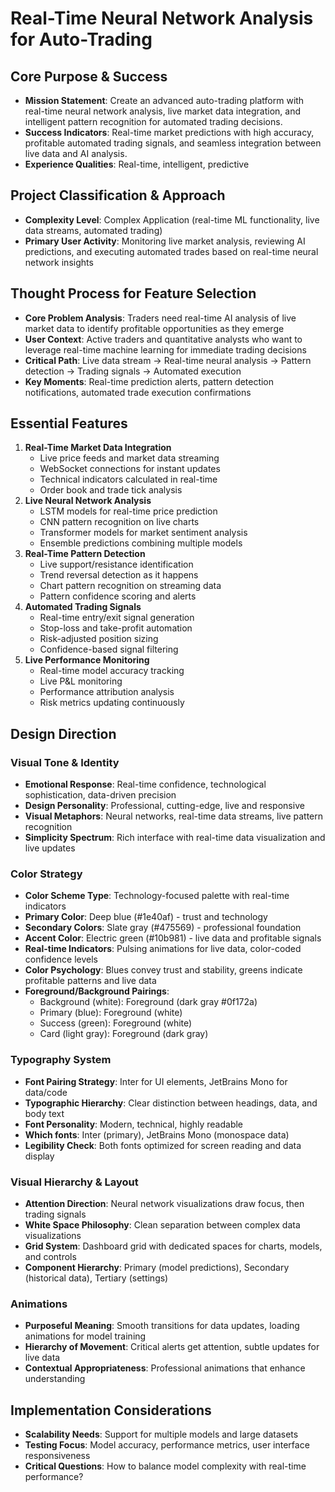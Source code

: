 # Real-Time Neural Network Analysis for Auto-Trading

## Core Purpose & Success
- **Mission Statement**: Create an advanced auto-trading platform with real-time neural network analysis, live market data integration, and intelligent pattern recognition for automated trading decisions.
- **Success Indicators**: Real-time market predictions with high accuracy, profitable automated trading signals, and seamless integration between live data and AI analysis.
- **Experience Qualities**: Real-time, intelligent, predictive

## Project Classification & Approach
- **Complexity Level**: Complex Application (real-time ML functionality, live data streams, automated trading)
- **Primary User Activity**: Monitoring live market analysis, reviewing AI predictions, and executing automated trades based on real-time neural network insights

## Thought Process for Feature Selection
- **Core Problem Analysis**: Traders need real-time AI analysis of live market data to identify profitable opportunities as they emerge
- **User Context**: Active traders and quantitative analysts who want to leverage real-time machine learning for immediate trading decisions
- **Critical Path**: Live data stream → Real-time neural analysis → Pattern detection → Trading signals → Automated execution
- **Key Moments**: Real-time prediction alerts, pattern detection notifications, automated trade execution confirmations

## Essential Features
1. **Real-Time Market Data Integration**
   - Live price feeds and market data streaming
   - WebSocket connections for instant updates
   - Technical indicators calculated in real-time
   - Order book and trade tick analysis
2. **Live Neural Network Analysis**
   - LSTM models for real-time price prediction
   - CNN pattern recognition on live charts
   - Transformer models for market sentiment analysis
   - Ensemble predictions combining multiple models
3. **Real-Time Pattern Detection**
   - Live support/resistance identification
   - Trend reversal detection as it happens
   - Chart pattern recognition on streaming data
   - Pattern confidence scoring and alerts
4. **Automated Trading Signals**
   - Real-time entry/exit signal generation
   - Stop-loss and take-profit automation
   - Risk-adjusted position sizing
   - Confidence-based signal filtering
5. **Live Performance Monitoring**
   - Real-time model accuracy tracking
   - Live P&L monitoring
   - Performance attribution analysis
   - Risk metrics updating continuously

## Design Direction

### Visual Tone & Identity
- **Emotional Response**: Real-time confidence, technological sophistication, data-driven precision
- **Design Personality**: Professional, cutting-edge, live and responsive
- **Visual Metaphors**: Neural networks, real-time data streams, live pattern recognition
- **Simplicity Spectrum**: Rich interface with real-time data visualization and live updates

### Color Strategy
- **Color Scheme Type**: Technology-focused palette with real-time indicators
- **Primary Color**: Deep blue (#1e40af) - trust and technology
- **Secondary Colors**: Slate gray (#475569) - professional foundation
- **Accent Color**: Electric green (#10b981) - live data and profitable signals
- **Real-time Indicators**: Pulsing animations for live data, color-coded confidence levels
- **Color Psychology**: Blues convey trust and stability, greens indicate profitable patterns and live data
- **Foreground/Background Pairings**: 
  - Background (white): Foreground (dark gray #0f172a)
  - Primary (blue): Foreground (white)
  - Success (green): Foreground (white)
  - Card (light gray): Foreground (dark gray)

### Typography System
- **Font Pairing Strategy**: Inter for UI elements, JetBrains Mono for data/code
- **Typographic Hierarchy**: Clear distinction between headings, data, and body text
- **Font Personality**: Modern, technical, highly readable
- **Which fonts**: Inter (primary), JetBrains Mono (monospace data)
- **Legibility Check**: Both fonts optimized for screen reading and data display

### Visual Hierarchy & Layout
- **Attention Direction**: Neural network visualizations draw focus, then trading signals
- **White Space Philosophy**: Clean separation between complex data visualizations
- **Grid System**: Dashboard grid with dedicated spaces for charts, models, and controls
- **Component Hierarchy**: Primary (model predictions), Secondary (historical data), Tertiary (settings)

### Animations
- **Purposeful Meaning**: Smooth transitions for data updates, loading animations for model training
- **Hierarchy of Movement**: Critical alerts get attention, subtle updates for live data
- **Contextual Appropriateness**: Professional animations that enhance understanding

## Implementation Considerations
- **Scalability Needs**: Support for multiple models and large datasets
- **Testing Focus**: Model accuracy, performance metrics, user interface responsiveness
- **Critical Questions**: How to balance model complexity with real-time performance?